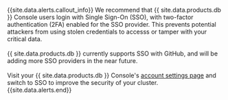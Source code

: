 {{site.data.alerts.callout_info}}
We recommend that {{ site.data.products.db }} Console users login with Single Sign-On (SSO), with two-factor authentication (2FA) enabled for the SSO provider. This prevents potential attackers from using stolen credentials to accesss or tamper with your critical data.<br/><br/>{{ site.data.products.db }} currently supports SSO with GitHub, and will be adding more SSO providers in the near future.<br/><br/>Visit your {{ site.data.products.db }} Console's [account settings page](https://cockroachlabs.cloud/account/profile) and switch to SSO to improve the security of your cluster.
{{site.data.alerts.end}}
